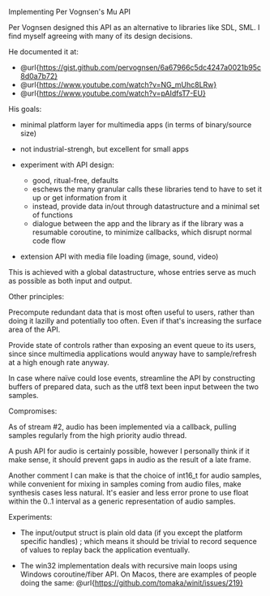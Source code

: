 Implementing Per Vognsen's Mu API

Per Vognsen designed this API as an alternative to libraries like SDL,
SML. I find myself agreeing with many of its design decisions.

He documented it at:
- @url{https://gist.github.com/pervognsen/6a67966c5dc4247a0021b95c8d0a7b72}
- @url{https://www.youtube.com/watch?v=NG_mUhc8LRw}
- @url{https://www.youtube.com/watch?v=pAIdfsT7-EU}

His goals:
- minimal platform layer for multimedia apps (in terms of binary/source size)
- not industrial-strengh, but excellent for small apps
- experiment with API design:
  + good, ritual-free, defaults
  + eschews the many granular calls these libraries tend to have to
    set it up or get information from it
  + instead, provide data in/out through datastructure and a minimal set of functions
  + dialogue between the app and the library as if the library was a
  resumable coroutine, to minimize callbacks, which disrupt normal
  code flow

- extension API with media file loading (image, sound, video)

This is achieved with a global datastructure, whose entries serve as
much as possible as both input and output.

Other principles: 

Precompute redundant data that is most often useful to users, rather
than doing it lazilly and potentially too often. Even if that's
increasing the surface area of the API.

Provide state of controls rather than exposing an event queue to its
users, since since multimedia applications would anyway have to
sample/refresh at a high enough rate anyway.

In case where naïve could lose events, streamline the API by
constructing buffers of prepared data, such as the utf8 text been
input between the two samples.

Compromises:

As of stream #2, audio has been implemented via a callback, pulling
samples regularly from the high priority audio thread.

A push API for audio is certainly possible, however I personally think
if it make sense, it should prevent gaps in audio as the result of a
late frame.

Another comment I can make is that the choice of int16_t for audio
samples, while convenient for mixing in samples coming from audio
files, make synthesis cases less natural. It's easier and less error
prone to use float within the 0..1 interval as a generic
representation of audio samples.

Experiments:

- The input/output struct is plain old data (if you except the
  platform specific handles) ; which means it should be trivial to
  record sequence of values to replay back the application eventually.

- The win32 implementation deals with recursive main loops using
Windows coroutine/fiber API. On Macos, there are examples of people
doing the same: @url{https://github.com/tomaka/winit/issues/219}

